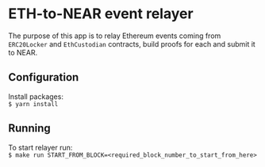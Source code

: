 # ETH-to-NEAR event relayer

The purpose of this app is to relay Ethereum events coming from `ERC20Locker` and `EthCustodian` contracts, build proofs
for each and submit it to NEAR.

## Configuration

Install packages:<br/>
`$ yarn install`

## Running

To start relayer run:<br/>
`$ make run START_FROM_BLOCK=<required_block_number_to_start_from_here>`
